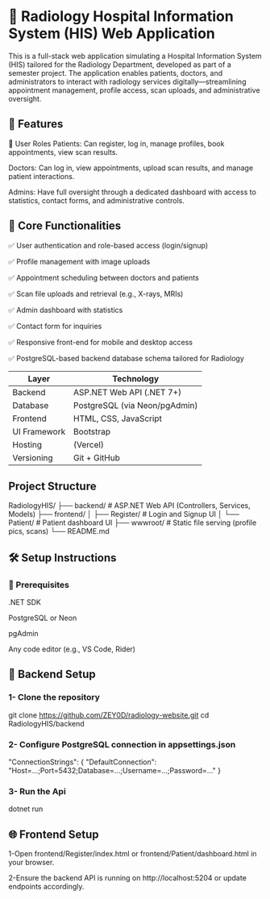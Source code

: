 # 🏥 Radiology Hospital Information System (HIS) Web Application
This is a full-stack web application simulating a Hospital Information System (HIS) tailored for the Radiology Department, developed as part of a semester project. The application enables patients, doctors, and administrators to interact with radiology services digitally—streamlining appointment management, profile access, scan uploads, and administrative oversight.

## 🚀 Features
👥 User Roles
Patients: Can register, log in, manage profiles, book appointments, view scan results.

Doctors: Can log in, view appointments, upload scan results, and manage patient interactions.

Admins: Have full oversight through a dedicated dashboard with access to statistics, contact forms, and administrative controls.

## 📄 Core Functionalities
✅ User authentication and role-based access (login/signup)

✅ Profile management with image uploads

✅ Appointment scheduling between doctors and patients

✅ Scan file uploads and retrieval (e.g., X-rays, MRIs)

✅ Admin dashboard with statistics

✅ Contact form for inquiries

✅ Responsive front-end for mobile and desktop access

✅ PostgreSQL-based backend database schema tailored for Radiology

| Layer        | Technology                    |
| ------------ | ----------------------------- |
| Backend      | ASP.NET Web API (.NET 7+)     |
| Database     | PostgreSQL (via Neon/pgAdmin) |
| Frontend     | HTML, CSS, JavaScript         |
| UI Framework | Bootstrap                     |
| Hosting      | (Vercel)  |
| Versioning   | Git + GitHub                  |

## Project Structure

RadiologyHIS/
├── backend/                 # ASP.NET Web API (Controllers, Services, Models)
├── frontend/
│   ├── Register/            # Login and Signup UI
│   └── Patient/             # Patient dashboard UI
├── wwwroot/                 # Static file serving (profile pics, scans)
└── README.md

## 🛠️ Setup Instructions
### 🧩 Prerequisites
.NET SDK

PostgreSQL or Neon

pgAdmin

Any code editor (e.g., VS Code, Rider)

## 🔧 Backend Setup
### 1- Clone the repository
  git clone https://github.com/ZEY0D/radiology-website.git
  cd RadiologyHIS/backend

### 2- Configure PostgreSQL connection in appsettings.json
  "ConnectionStrings": {
    "DefaultConnection": "Host=...;Port=5432;Database=...;Username=...;Password=..."
  }

### 3- Run the Api
  dotnet run

## 🌐 Frontend Setup
  1-Open frontend/Register/index.html or frontend/Patient/dashboard.html in your browser.

  2-Ensure the backend API is running on http://localhost:5204 or update endpoints accordingly.


